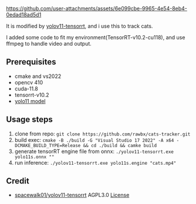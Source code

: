 


https://github.com/user-attachments/assets/6e099cbe-9965-4e54-8eb4-0edad18ad5d1


It is modified by [yolov11-tensorrt](https://github.com/spacewalk01/yolov11-tensorrt), and i use this to track cats.

I added some code to fit my environment(TensorRT-v10.2-cu118), and use ffmpeg to handle video and output.

## Prerequisites
    
- cmake and vs2022
- opencv 410
- cuda-11.8
- tensorrt-v10.2
- [yolo11 model](https://github.com/ultralytics)
    
## Usage steps

1. clone from repo: `git clone https://github.com/rawbx/cats-tracker.git`
2. build exec: `cmake -B ./build -G "Visual Studio 17 2022" -A x64 -DCMAKE_BUILD_TYPE=Release && cd ./build && camke build`
3. generate tensorRT engine file from onnx: `./yolov11-tensorrt.exe yolo11s.onnx ""`
4. run inference: `./yolov11-tensorrt.exe yolo11s.engine "cats.mp4"`

## Credit

- [spacewalk01/yolov11-tensorrt](https://github.com/spacewalk01/yolov11-tensorrt) AGPL3.0 [License](https://github.com/spacewalk01/yolov11-tensorrt/blob/main/LICENSE)
